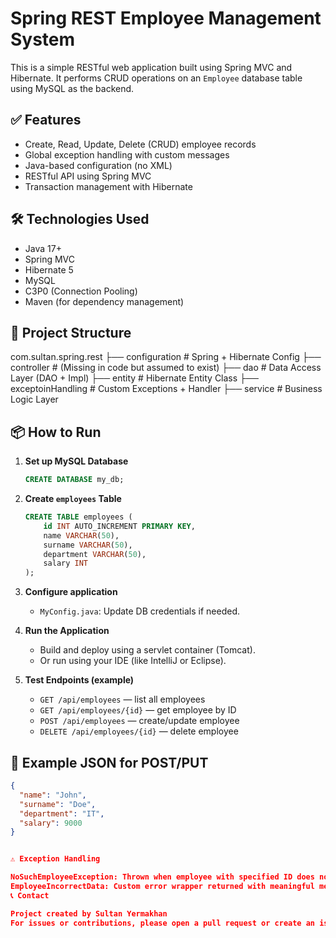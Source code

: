 # Spring REST Employee Management System

This is a simple RESTful web application built using Spring MVC and Hibernate. It performs CRUD operations on an `Employee` database table using MySQL as the backend.

## ✅ Features

- Create, Read, Update, Delete (CRUD) employee records
- Global exception handling with custom messages
- Java-based configuration (no XML)
- RESTful API using Spring MVC
- Transaction management with Hibernate

## 🛠 Technologies Used

- Java 17+
- Spring MVC
- Hibernate 5
- MySQL
- C3P0 (Connection Pooling)
- Maven (for dependency management)

## 🔧 Project Structure

com.sultan.spring.rest ├── configuration # Spring + Hibernate Config ├── controller # (Missing in code but assumed to exist) ├── dao # Data Access Layer (DAO + Impl) ├── entity # Hibernate Entity Class ├── exceptoinHandling # Custom Exceptions + Handler ├── service # Business Logic Layer


## 📦 How to Run

1. **Set up MySQL Database**
    ```sql
    CREATE DATABASE my_db;
    ```

2. **Create `employees` Table**
    ```sql
    CREATE TABLE employees (
        id INT AUTO_INCREMENT PRIMARY KEY,
        name VARCHAR(50),
        surname VARCHAR(50),
        department VARCHAR(50),
        salary INT
    );
    ```

3. **Configure application**
    - `MyConfig.java`: Update DB credentials if needed.

4. **Run the Application**
    - Build and deploy using a servlet container (Tomcat).
    - Or run using your IDE (like IntelliJ or Eclipse).

5. **Test Endpoints (example)**
    - `GET /api/employees` — list all employees
    - `GET /api/employees/{id}` — get employee by ID
    - `POST /api/employees` — create/update employee
    - `DELETE /api/employees/{id}` — delete employee

## 🧪 Example JSON for POST/PUT

```json
{
  "name": "John",
  "surname": "Doe",
  "department": "IT",
  "salary": 9000
}


⚠️ Exception Handling

NoSuchEmployeeException: Thrown when employee with specified ID does not exist.
EmployeeIncorrectData: Custom error wrapper returned with meaningful message.
📞 Contact

Project created by Sultan Yermakhan
For issues or contributions, please open a pull request or create an issue.

